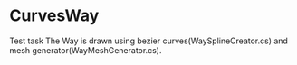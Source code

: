 # CurvesWay
Test task
The Way is drawn using bezier curves(WaySplineCreator.cs) and mesh generator(WayMeshGenerator.cs).
